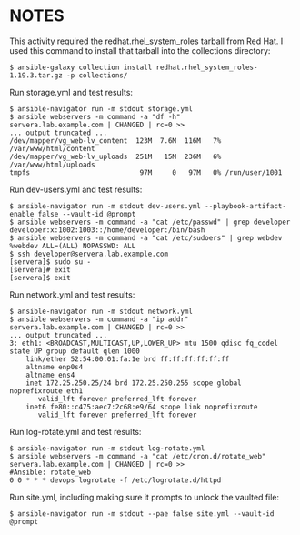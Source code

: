# NOTES

This activity required the redhat.rhel\_system\_roles tarball from Red Hat.
I used this command to install that tarball into the collections directory:
```
$ ansible-galaxy collection install redhat.rhel_system_roles-1.19.3.tar.gz -p collections/
```

Run storage.yml and test results:
```
$ ansible-navigator run -m stdout storage.yml
$ ansible webservers -m command -a "df -h"
servera.lab.example.com | CHANGED | rc=0 >>
... output truncated ...
/dev/mapper/vg_web-lv_content  123M  7.6M  116M   7% /var/www/html/content
/dev/mapper/vg_web-lv_uploads  251M   15M  236M   6% /var/www/html/uploads
tmpfs                           97M     0   97M   0% /run/user/1001
```

Run dev-users.yml and test results:
```
$ ansible-navigator run -m stdout dev-users.yml --playbook-artifact-enable false --vault-id @prompt
$ ansible webservers -m command -a "cat /etc/passwd" | grep developer
developer:x:1002:1003::/home/developer:/bin/bash
$ ansible webservers -m command -a "cat /etc/sudoers" | grep webdev
%webdev ALL=(ALL) NOPASSWD: ALL
$ ssh developer@servera.lab.example.com
[servera]$ sudo su -
[servera]# exit
[servera]$ exit 
```

Run network.yml and test results:
```
$ ansible-navigator run -m stdout network.yml
$ ansible webservers -m command -a "ip addr"
servera.lab.example.com | CHANGED | rc=0 >>
... output truncated ...
3: eth1: <BROADCAST,MULTICAST,UP,LOWER_UP> mtu 1500 qdisc fq_codel state UP group default qlen 1000
    link/ether 52:54:00:01:fa:1e brd ff:ff:ff:ff:ff:ff
    altname enp0s4
    altname ens4
    inet 172.25.250.25/24 brd 172.25.250.255 scope global noprefixroute eth1
       valid_lft forever preferred_lft forever
    inet6 fe80::c475:aec7:2c68:e9/64 scope link noprefixroute 
       valid_lft forever preferred_lft forever
```

Run log-rotate.yml and test results:
```
$ ansible-navigator run -m stdout log-rotate.yml
$ ansible webservers -m command -a "cat /etc/cron.d/rotate_web"
servera.lab.example.com | CHANGED | rc=0 >>
#Ansible: rotate_web
0 0 * * * devops logrotate -f /etc/logrotate.d/httpd
```

Run site.yml, including making sure it prompts to unlock the vaulted file:
```
$ ansible-navigator run -m stdout --pae false site.yml --vault-id @prompt
```

